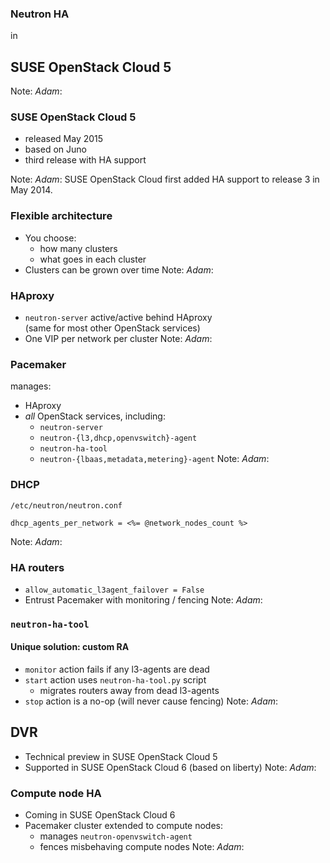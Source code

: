 ### Neutron HA
in
## SUSE OpenStack Cloud 5
Note: *Adam*:


### SUSE OpenStack Cloud 5

-   released May 2015
-   based on Juno
-   third release with HA support

Note: *Adam*: SUSE OpenStack Cloud first added HA support to release 3
in May 2014.


### Flexible architecture

-   You choose:
    - how many clusters
    - what goes in each cluster
-   Clusters can be grown over time
Note: *Adam*:


### HAproxy

-   `neutron-server` active/active behind HAproxy<br/>
    (same for most other OpenStack services)
-   One VIP per network per cluster
Note: *Adam*:


### Pacemaker

manages:
-   HAproxy
-   *all* OpenStack services, including:
    -   `neutron-server`
    -   `neutron-{l3,dhcp,openvswitch}-agent`
    -   `neutron-ha-tool`
    -   `neutron-{lbaas,metadata,metering}-agent`
Note: *Adam*:


### DHCP

`/etc/neutron/neutron.conf`

```erb
dhcp_agents_per_network = <%= @network_nodes_count %>
```
Note: *Adam*:


### HA routers

-   `allow_automatic_l3agent_failover = False`
-   Entrust Pacemaker with monitoring / fencing
Note: *Adam*:


### `neutron-ha-tool`
#### Unique solution: custom RA

-   `monitor` action fails if any l3-agents are dead
-   `start` action uses `neutron-ha-tool.py` script
    -   migrates routers away from dead l3-agents
-   `stop` action is a no-op (will never cause fencing)
Note: *Adam*:


## DVR

-   Technical preview in SUSE OpenStack Cloud 5
-   Supported in SUSE OpenStack Cloud 6 (based on liberty)
Note: *Adam*:


### Compute node HA

-   Coming in SUSE OpenStack Cloud 6
-   Pacemaker cluster extended to compute nodes:
    -   manages `neutron-openvswitch-agent`
    -   fences misbehaving compute nodes
Note: *Adam*:
